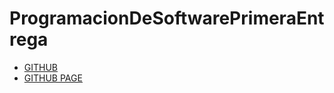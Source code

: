 # ProgramacionDeSoftwarePrimeraEntrega

- [GITHUB](https://github.com/KEVAO18/ProgramacionDeSoftwarePrimeraEntrega)
- [GITHUB PAGE](https://kevao18.github.io/frontEndProject/)
